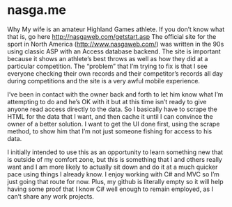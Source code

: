 nasga.me
========
Why
My wife is an amateur Highland Games athlete. 
If you don’t know what that is, go here http://nasgaweb.com/getstart.asp
The official site for the sport in North America (http://www.nasgaweb.com/) 
was written in the 90s using classic ASP with an Access database backend. 
The site is important because it shows an athlete’s best throws as well as how they did at a particular competition. 
The “problem” that I’m trying to fix is that I see everyone checking their own records and their competitor’s records 
all day during competitions and the site is a very awful mobile experience.

I’ve been in contact with the owner back and forth to let him know what I’m attempting to do 
and he’s OK with it but at this time isn’t ready to give anyone read access directly to the data. 
So I basically have to scrape the HTML for the data that I want, 
and then cache it until I can convince the owner of a better solution. 
I want to get the UI done first, using the scrape method, to show him that 
I’m not just someone fishing for access to his data.

I initially intended to use this as an opportunity 
to learn something new that is outside of my comfort zone, 
but this is something that I and others really want and 
I am more likely to actually sit down and do it at a much 
quicker pace using things I already know. 
I enjoy working with C# and MVC so I’m just going that route for now. 
Plus, my github is literally empty so it will help having some proof 
that I know C# well enough to remain employed, as I can’t share any work projects.
